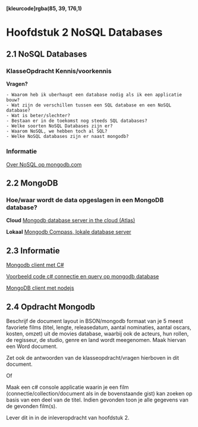 #### [kleurcode]rgba(85, 39, 176,1)

# Hoofdstuk 2 NoSQL Databases

## 2.1 NoSQL Databases

### KlasseOpdracht Kennis/voorkennis

__Vragen?__

    - Waarom heb ik uberhaupt een database nodig als ik een applicatie bouw?
    - Wat zijn de verschillen tussen een SQL database en een NoSQL database? 
    - Wat is beter/slechter?
    - Bestaan er in de toekomst nog steeds SQL databases? 
    - Welke soorten NoSQL Databases zijn er? 
    - Waarom NoSQL, we hebben toch al SQL? 
    - Welke NoSQL databases zijn er naast mongodb?

### Informatie

<a href="https://www.mongodb.com/nosql-inline" target="_new">Over NoSQL op mongodb.com</a>

## 2.2 MongoDB

### Hoe/waar wordt de data opgeslagen in een MongoDB database?

__Cloud__
<a href="https://www.mongodb.com/cloud/atlas" target="_new">Mongodb database server in the cloud (Atlas)</a>

__Lokaal__
<a href="https://www.mongodb.com/download-center/compass">Mongodb Compass, lokale database server</a>

## 2.3 Informatie

<a href="https://www.c-sharpcorner.com/article/getting-started-with-mongodb-mongodb-with-c-sharp/" target="_new">Mongodb client met C#</a>

<a href="https://gist.github.com/saebuabu/9a20ab663af442b85898b445e0ab687a" target="_new">Voorbeeld code c# connectie en query op mongodb database</a>

<a href="https://www.w3schools.com/nodejs/nodejs_mongodb.asp" target="_new">MongoDB client met nodejs</a>


## 2.4 Opdracht Mongodb

Beschrijf de document layout in BSON/mongodb formaat van je 5 meest favoriete films (titel, lengte, releasedatum, aantal nominaties, aantal oscars, kosten, omzet) uit de movies database, waarbij ook de acteurs, hun rollen, de regisseur, de studio, genre en land wordt meegenomen. Maak hiervan een Word document.

Zet ook de antwoorden van de klasseopdracht/vragen hierboven in dit document.

Of

Maak een c# console applicatie waarin je een film (connectie/collection/document als in de bovenstaande gist) kan zoeken op basis van een deel van de titel. Indien gevonden toon je alle gegevens van de gevonden film(s). 

Lever dit in in de inleveropdracht van hoofdstuk 2.